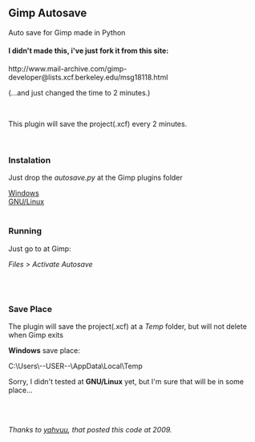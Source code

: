 <h2>Gimp Autosave</h2>
<p>Auto save for Gimp made in Python</p>
<p><h4>I didn't made this, i've just fork it from this site:</h4>
http://www.mail-archive.com/gimp-developer@lists.xcf.berkeley.edu/msg18118.html
<p>(...and just changed the time to 2 minutes.)</p>
<br />
<p>This plugin will save the project(.xcf) every 2 minutes.<br/></p>
<br />
<p><h3>Instalation</h3><p>
<p>Just drop the <i>autosave.py</i> at the Gimp plugins folder</p>
<a title="Wiki for Windows install place" href="https://en.wikibooks.org/wiki/GIMP/Installing_Plugins#Windows">Windows</a><br />
<a tittle="Wiki for GNU/Linux install place" href="https://en.wikibooks.org/wiki/GIMP/Installing_Plugins#GNU.2FLinux">GNU/Linux</a>
<br />
<br />
<p><h3>Running</h3></p>
<p>Just go to at Gimp:</p>
<p><i>Files > Activate Autosave</i></p>
<br />
<br />
<p><h3>Save Place</h3></p>
<p>The plugin will save the project(.xcf) at a <i>Temp</i> folder, but will not delete when Gimp exits</p>
<p><b>Windows</b> save place:</p>
<p>C:\Users\--USER--\AppData\Local\Temp</p>
<p>Sorry, I didn't tested at <b>GNU/Linux</b> yet, but I'm sure that will be in some place...</p>
<br />
<br />
<p><i>Thanks to <a href="http://www.mail-archive.com/search?l=gimp-developer@lists.xcf.berkeley.edu&q=from:%22yahvuu%22">yahvuu</a>, that posted this code at 2009.</i></p>
